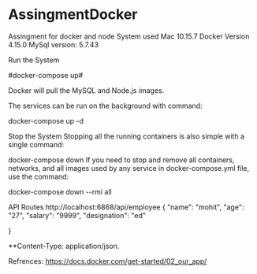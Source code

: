 # AssingmentDocker
Assingment for docker and node
System used Mac 10.15.7
Docker Version 4.15.0
MySql version: 5.7.43 


Run the System

#docker-compose up#


Docker will pull the MySQL and Node.js images.

The services can be run on the background with command:

docker-compose up -d


Stop the System
Stopping all the running containers is also simple with a single command:

docker-compose down
If you need to stop and remove all containers, networks, and all images used by any service in docker-compose.yml file, use the command:

docker-compose down --rmi all


API Routes
http://localhost:6868/api/employee
{
    "name": "mohit",
    "age":  "27",
    "salary": "9999",
    "designation": "ed"

}

**Content-Type: application/json.




Refrences:
https://docs.docker.com/get-started/02_our_app/
